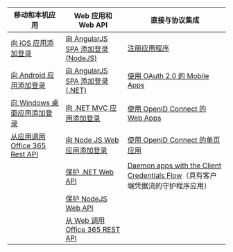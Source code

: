| 移动和本机应用 | Web 应用和 Web API | 直接与协议集成 |
| ----------------------- | ------------------------------- | --------------------- |
| [向 iOS 应用添加登录](/documentation/articles/active-directory-v2-devquickstarts-ios/) | [向 AngularJS SPA 添加登录 (NodeJS)](/documentation/articles/active-directory-v2-devquickstarts-angular-node/) | [注册应用程序](/documentation/articles/active-directory-v2-app-registration/) |
| [向 Android 应用添加登录](/documentation/articles/active-directory-v2-devquickstarts-android/) | [向 AngularJS SPA 添加登录 (.NET)](/documentation/articles/active-directory-v2-devquickstarts-angular-dotnet/) | [使用 OAuth 2.0 的 Mobile Apps](/documentation/articles/active-directory-v2-protocols-oauth-code/) |
| [向 Windows 桌面应用添加登录](/documentation/articles/active-directory-v2-devquickstarts-wpf/) | [向 .NET MVC 应用添加登录](/documentation/articles/active-directory-v2-devquickstarts-dotnet-web/) | [使用 OpenID Connect 的 Web Apps](/documentation/articles/active-directory-v2-protocols-oidc/) |
| [从应用调用 Office 365 Rest API](https://msdn.microsoft.com/office/office365/howto/authenticate-Office-365-APIs-using-v2) | [向 Node JS Web 应用添加登录](/documentation/articles/active-directory-v2-devquickstarts-node-web/) | [使用 OpenID Connect 的单页应用](/documentation/articles/active-directory-v2-protocols-implicit/)
| | [保护 .NET Web API](/documentation/articles/active-directory-v2-devquickstarts-dotnet-api/) | [Daemon apps with the Client Credentials Flow](/documentation/articles/active-directory-v2-protocols-oauth-client-creds/)（具有客户端凭据流的守护程序应用） |
| | [保护 NodeJS Web API](/documentation/articles/active-directory-v2-devquickstarts-node-api/) |
| | [从 Web 调用 Office 365 REST API](https://msdn.microsoft.com/office/office365/howto/authenticate-Office-365-APIs-using-v2) |

<!---HONumber=Mooncake_1024_2016-->